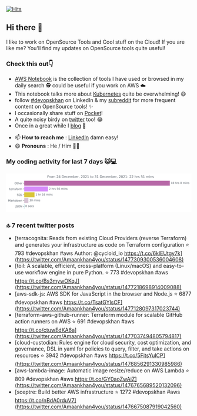 [![Hits](https://hits.seeyoufarm.com/api/count/incr/badge.svg?url=https%3A%2F%2Fgithub.com%2Fakhan4u%2Fhit-counter&count_bg=%2379C83D&title_bg=%23555555&icon=&icon_color=%23E7E7E7&title=visits&edge_flat=false)](https://hits.seeyoufarm.com)

## Hi there 👋

I like to work on OpenSource Tools and Cool stuff on the Cloud! If you are like me? You'll find my updates on OpenSource tools quite useful!

### Check this out👇

* [AWS Notebook](https://histre.com/public/notebooks/dnllyanu/aws/) is the collection of tools I have used or browsed in my daily search 🕵️ could be useful if you work on AWS ☁️
* This notebook talks more about [Kubernetes](https://histre.com/public/notebooks/6uxdvo3y/kubernetes/) quite be overwhelming! 😅
* follow [#devopskhan](https://www.linkedin.com/feed/hashtag/devopskhan/) on LinkedIn & my [subreddit](https://www.reddit.com/r/devopskhan/) for more frequent content on OpenSource tools! ✨
* I occasionally share stuff on [Pocket](https://getpocket.com/@ej6g8d1dp2829A16a9Tf5d4T6bAMp3d8791rejDe86yem3bm4e14ex4fT4dluk29)!
* A quite noisy birdy on [twitter](https://twitter.com/Amaankhan4you) too! 😂
* Once in a great while I [blog](https://linuxparrot.com/) 😬


- 📫 **How to reach me** : [LinkedIn](https://www.linkedin.com/in/amaan-khan-linux-ninja) damn easy!
- 😄 **Pronouns** : He / Him 🤷‍♂️

### My coding activity for last 7 days 🐱💻

<img src="https://github.com/akhan4u/akhan4u/blob/main/images/stat.svg" alt="Amaan's Wakatime Activity!"/>

### 🔝 7 recent twitter posts
<!-- DEVDOJO:START -->
- [terracognita: Reads from existing Cloud Providers &lpar;reverse Terraform&rpar; and generates your infrastructure as code on Terraform configuration
⭐️ 793
#devopskhan #aws
Author: @cycloid_io
https://t.co/6klEUtgy7k](https://twitter.com/Amaankhan4you/status/1477309300536004608)
- [toil: A scalable, efficient, cross-platform &lpar;Linux/macOS&rpar; and easy-to-use workflow engine in pure Python.
⭐️ 773
#devopskhan #aws
https://t.co/Bs3mywOKqJ](https://twitter.com/Amaankhan4you/status/1477218698914009088)
- [aws-sdk-js: AWS SDK for JavaScript in the browser and Node.js
⭐️ 6877
#devopskhan #aws
https://t.co/TsatGYlsCF](https://twitter.com/Amaankhan4you/status/1477128097317023744)
- [terraform-aws-github-runner: Terraform module for scalable GitHub action runners on AWS
⭐️ 691
#devopskhan #aws
https://t.co/ctuwEdKA6a](https://twitter.com/Amaankhan4you/status/1477037494805794817)
- [cloud-custodian: Rules engine for cloud security, cost optimization, and governance, DSL in yaml for policies to query, filter, and take actions on resources
⭐️ 3942
#devopskhan #aws
https://t.co/5FitsYulCP](https://twitter.com/Amaankhan4you/status/1476856291330985986)
- [aws-lambda-image: Automatic image resize/reduce on AWS Lambda
⭐️ 809
#devopskhan #aws
https://t.co/GY0aoZwAiZ](https://twitter.com/Amaankhan4you/status/1476765689520132096)
- [sceptre: Build better AWS infrastructure
⭐️ 1272
#devopskhan #aws
https://t.co/nBdA0rduV7](https://twitter.com/Amaankhan4you/status/1476675087919042560)
<!-- DEVDOJO:END -->

<!-- ![Amaan's GitHub stats](https://github-readme-stats.vercel.app/api?username=akhan4u&count_private=true&show_icons=true&hide=contribs) -->
